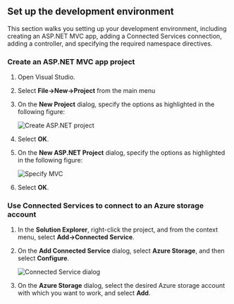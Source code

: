 ## Set up the development environment

This section walks you setting up your development environment, including creating an ASP.NET MVC app, adding a Connected Services connection, adding a controller, and specifying the required namespace directives.

### Create an ASP.NET MVC app project

1. Open Visual Studio.

1. Select **File->New->Project** from the main menu

1. On the **New Project** dialog, specify the options as highlighted in the following figure:

    ![Create ASP.NET project](./media/vs-storage-aspnet-getting-started-setup-dev-env/vs-storage-aspnet-getting-started-setup-dev-env-1.png)

1. Select **OK**.

1. On the **New ASP.NET Project** dialog, specify the options as highlighted in the following figure:

    ![Specify MVC](./media/vs-storage-aspnet-getting-started-setup-dev-env/vs-storage-aspnet-getting-started-setup-dev-env-2.png)

1. Select **OK**.

### Use Connected Services to connect to an Azure storage account

1. In the **Solution Explorer**, right-click the project, and from the context menu, select **Add->Connected Service**.

1. On the **Add Connected Service** dialog, select **Azure Storage**, and then select **Configure**.

    ![Connected Service dialog](./media/vs-storage-aspnet-getting-started-setup-dev-env/vs-storage-aspnet-getting-started-setup-dev-env-3.png)

1. On the **Azure Storage** dialog, select the desired Azure storage account with which you want to work, and select **Add**.